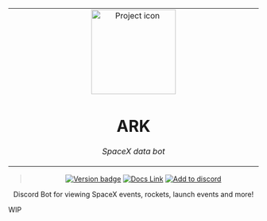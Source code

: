 <table align="center"><tr><td align="center" width="9999">

<img src="https://i.ibb.co/WGq1nBK/starbase-tex.png" align="center" width="170" alt="Project icon">

# ARK

*SpaceX data bot*

</td></tr>

</table>    

<div align="center">

> [![Version badge](https://img.shields.io/badge/version-0.0.1-silver.svg)]()
[![Docs Link](https://badgen.net/badge/docs/github_wiki?icon=github)](https://github.com/brunolcarli/Ark/wiki)
[![Add to discord](https://badgen.net/badge/icon/discord?icon=discord&label)]()


Discord Bot for viewing SpaceX events, rockets, launch events and more!

</div>

WIP